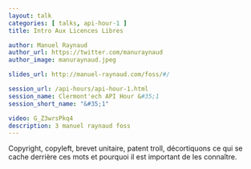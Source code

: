 ```yaml
---
layout: talk
categories: [ talks, api-hour-1 ]
title: Intro Aux Licences Libres

author: Manuel Raynaud
author_url: https://twitter.com/manuraynaud
author_image: manuraynaud.jpeg

slides_url: http://manuel-raynaud.com/foss/#/

session_url: /api-hours/api-hour-1.html
session_name: Clermont'ech API Hour &#35;1
session_short_name: "&#35;1"

video: G_Z3wrsPkq4
description: 3 manuel raynaud foss
---
```




Copyright, copyleft, brevet unitaire, patent troll, décortiquons ce qui se cache derrière ces mots et pourquoi il est important de les connaître.
